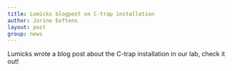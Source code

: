 ```yaml
---
title: Lumicks blogpost on C-trap installation
author: Jorine Eeftens
layout: post
group: news
---
```


Lumicks wrote a blog post about the C-trap installation in our lab, check it out!
